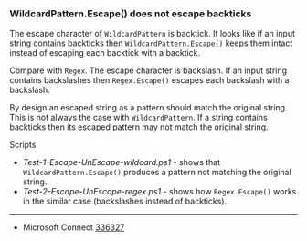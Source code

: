 
### WildcardPattern.Escape() does not escape backticks

The escape character of `WildcardPattern` is backtick. It looks like if an
input string contains backticks then `WildcardPattern.Escape()` keeps them
intact instead of escaping each backtick with a backtick.

Compare with `Regex`. The escape character is backslash. If an input string
contains backslashes then `Regex.Escape()` escapes each backslash with a
backslash.

By design an escaped string as a pattern should match the original string. This
is not always the case with `WildcardPattern`. If a string contains backticks
then its escaped pattern may not match the original string.

Scripts

- *Test-1-Escape-UnEscape-wildcard.ps1* - shows that `WildcardPattern.Escape()` produces a pattern not matching the original string.
- *Test-2-Escape-UnEscape-regex.ps1* - shows how `Regex.Escape()` works in the similar case (backslashes instead of backticks).

---

- Microsoft Connect [336327](https://connect.microsoft.com/PowerShell/feedback/details/336327)
